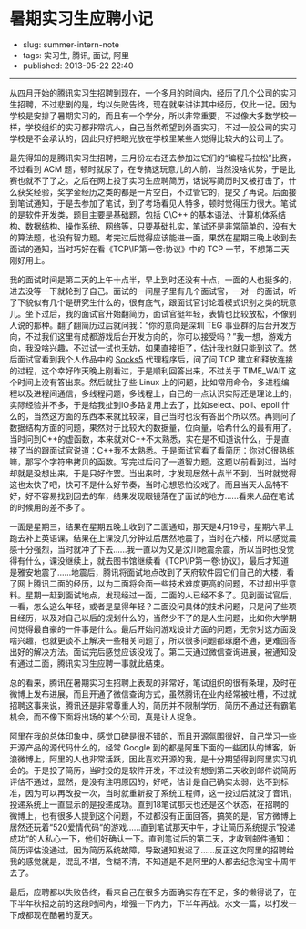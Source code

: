 # 暑期实习生应聘小记

- slug: summer-intern-note
- tags: 实习生, 腾讯, 面试, 阿里
- published: 2013-05-22 22:40

-------------------------

从四月开始的腾讯实习生招聘到现在，一个多月的时间内，经历了几个公司的实习生招聘，不过悲剧的是，均以失败告终，现在就来讲讲其中经历，仅此一记。因为学校是安排了暑期实习的，而且有一个学分，所以非常重要，不过像大多数学校一样，学校组织的实习都非常坑人，自己当然希望到外面实习，不过一般公司的实习学校是不会承认的，因此只好把眼光放在学校里某些人觉得比较大的公司上了。

最先得知的是腾讯实习生招聘，三月份左右还去参加过它们的“编程马拉松”比赛，不过看到 ACM 题，顿时就尿了，在专搞这玩意儿的人前，当然没啥优势，于是比赛也就不了了之。之后在网上投了实习生应聘简历，话说写简历时又被打击了，什么获奖经验，奖学金经历之类的都是一片空白，不过管它的，提交了再说。后面接到笔试通知，于是去参加了笔试，到了考场看见人特多，顿时觉得压力很大。笔试的是软件开发类，题目主要是基础题，包括 C\C++ 的基本语法、计算机体系结构、数据结构、操作系统、网络等，只要基础扎实，笔试还是非常简单的，没有大的算法题，也没有智力题。考完过后觉得应该能进一面，果然在星期三晚上收到去面试的通知，当时巧好在看《TCP\IP第一卷:协议》中的 TCP 一节，不想第二天刚好用上。

我的面试时间是第二天的上午十点半，早上到时还没有十点，一面的人也挺多的，进去没等一下就轮到了自己。面试的一间屋子里有几个面试官，一对一的面试，听了下貌似有几个是研究生什么的，很有底气，跟面试官讨论着模式识别之类的玩意儿。坐下过后，我的面试官开始翻简历，面试官挺年轻，表情也比较放松，不像别人说的那种。翻了翻简历过后就问我：“你的意向是深圳 TEG 事业群的后台开发方向，不过我们这里有成都游戏后台开发方向的，你可以接受吗？”我一想，游戏方向，我没啥兴趣，不过试一试也无妨，如果直接拒了，估计我也就只能到这了。然后面试官看到我个人作品中的 [Socks5][1] 代理程序后，问了问 TCP 建立和释放连接的过程，这个幸好昨天晚上刚看过，于是顺利回答出来，不过关于 TIME_WAIT 这个时间上没有答出来。然后就扯了些 Linux 上的问题，比如常用命令，多进程编程以及进程间通信，多线程问题，多线程上，自己的一点认识实际还是理论上的，实际经验并不多，于是给我扯到IO多路复用上去了，比如select、poll、epoll 什么的，当然这方面的东西本来就比较深，自己当时也没有答出个所以然。再则问了数据结构方面的问题，果然对于比较大的数据量，位向量，哈希什么的最有用了。当时问到C++的虚函数，本来就对C++不太熟悉，实在是不知道说什么，于是直接了当的跟面试官说道：C++我不太熟悉。于是面试官看了看简历：你对C很熟练嘛，那写个字符串拷贝的函数。写完过后问了一道智力题，这题以前看到过，当时却就是没想出来，于是只好作罢。当出来时，才发现居然十点半不到，当时就觉得这也太快了吧，快可不是什么好节奏，当时心想恐怕没戏了。而且当天人品特不好，好不容易找到回去的车，结果发现眼镜落在了面试的地方......看来人品在笔试的时候用的差不多了。

一面是星期三，结果在星期五晚上收到了二面通知，那天是4月19号，星期六早上跑去补上英语课，结果在上课没几分钟过后居然地震了，当时在六楼，所以感觉震感十分强烈，当时就冲了下去......我一直以为又是汶川地震余震，所以当时也没觉得有什么，课没继续上，就去图书馆继续看《TCP\IP第一卷:协议》，最后才知道是雅安地震了......地震后，腾讯将面试地点改到了天府软件园它们自己的大楼，看了网上腾讯二面的经历，以为二面将会面一些技术难度更高的问题，不过却出乎意料。星期一赶到面试地点，发现经过一面，二面的人已经不多了。见到面试官后，一看，怎么这么年轻，或者是显得年轻？二面没问具体的技术问题，只是问了些项目经历，以及对自己以后的规划什么的，当然少不了的是人生问题，比如你大学期间觉得最自豪的一件事是什么。最后开始问游戏设计方面的问题，无奈对这方面没啥兴趣，也就更谈不上解决一些相关问题了，所以很多问题都琢磨不通，更难回答出好的解决方法。面试完后感觉应该没戏了。第二天通过微信查询进展，被通知没有通过二面，腾讯实习生应聘一事就此结束。

总的看来，腾讯在暑期实习生招聘上表现的非常好，笔试组织的很有条理，及时在微博上发布进展，而且开通了微信查询方式，虽然腾讯在业内经常被吐槽，不过就招聘这事来说，腾讯还是非常尊重人的，简历并不限制学历，简历不通过还有霸笔机会，而不像下面将出场的某个公司，真是让人捉急。

阿里在我的总体印象中，感觉口碑是很不错的，而且开源氛围很好，自己学习一些开源产品的源代码什么的，经常 Google 到的都是阿里下面的一些团队的博客，新浪微博上，阿里的人也非常活跃，因此喜欢开源的我，是十分期望得到阿里实习机会的。于是投了简历，当时投的是软件开发，不过没有想到第二天收到邮件说简历评估不通过，显然，是没有注明原因的，好吧，估计是自己确实太弱，达不到标准，因为可以再改投一次，当时就重新投了系统工程师，这一投过后就没了音讯，投递系统上一直显示的是投递成功。直到18笔试那天也还是这个状态，在招聘的微博上，也有很多人提到这个问题，不过都没有正面回答，搞笑的是，官方微博上居然还玩着“520爱情代码“的游戏......直到笔试那天中午，才让简历系统提示”投递成功“的人私心一下，他们好确认一下。直到笔试后的第二天，才收到邮件通知：简历评估没通过，因为简历系统故障，导致通知发迟了......反正这次阿里的招聘给我的感觉就是，混乱不堪，含糊不清，不知道是不是阿里的人都去纪念淘宝十周年去了。

最后，应聘都以失败告终，看来自己在很多方面确实存在不足，多的懒得说了，在下半年秋招之前的这段时间内，增强一下内力，下半年再战。水文一篇，以打发一下成都现在酷暑的夏天。

[1]:https://github.com/SerhoLiu/fakio


